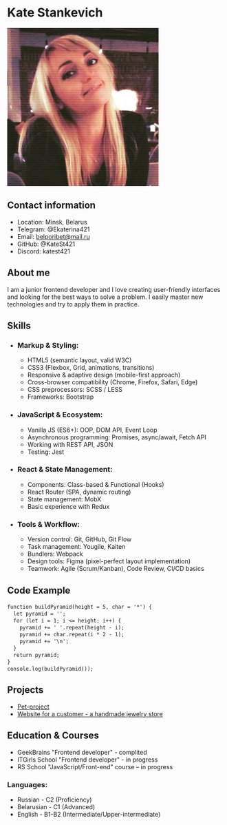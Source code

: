 # Kate Stankevich

![Photo](/pic.png)

## Contact information

- Location: Minsk, Belarus
- Telegram: @Ekaterina421
- Email: belporibet@mail.ru
- GitHub: @KateSt421
- Discord: katest421

## About me

I am a junior frontend developer and I love creating user-friendly interfaces and looking for the best ways to solve a problem. I easily master new technologies and try to apply them in practice.

## Skills

- ### Markup & Styling:

  - HTML5 (semantic layout, valid W3C)
  - CSS3 (Flexbox, Grid, animations, transitions)
  - Responsive & adaptive design (mobile-first approach)
  - Cross-browser compatibility (Chrome, Firefox, Safari, Edge)
  - CSS preprocessors: SCSS / LESS
  - Frameworks: Bootstrap

- ### JavaScript & Ecosystem:

  - Vanilla JS (ES6+): OOP, DOM API, Event Loop
  - Asynchronous programming: Promises, async/await, Fetch API
  - Working with REST API, JSON
  - Testing: Jest

- ### React & State Management:

  - Components: Class-based & Functional (Hooks)
  - React Router (SPA, dynamic routing)
  - State management: MobX
  - Basic experience with Redux

- ### Tools & Workflow:

  - Version control: Git, GitHub, Git Flow
  - Task management: Yougile, Kaiten
  - Bundlers: Webpack
  - Design tools: Figma (pixel-perfect layout implementation)
  - Teamwork: Agile (Scrum/Kanban), Code Review, CI/CD basics

## Code Example

```
function buildPyramid(height = 5, char = '*') {
  let pyramid = '';
  for (let i = 1; i <= height; i++) {
    pyramid += ' '.repeat(height - i);
    pyramid += char.repeat(i * 2 - 1);
    pyramid += '\n';
  }
  return pyramid;
}
console.log(buildPyramid());
```

## Projects

- [Pet-project](https://polite-liger-b3086d.netlify.app/)
- [Website for a customer - a handmade jewelry store](https://rumpel-shpumpel.netlify.app/)

## Education & Courses

- GeekBrains "Frontend developer" - complited
- ITGirls School "Frontend developer" - in progress
- RS School "JavaScript/Front-end" course – in progress

### Languages:

- Russian - C2 (Proficiency)
- Belarusian - C1 (Advanced)
- English - B1-B2 (Intermediate/Upper-intermediate)
